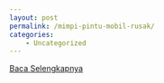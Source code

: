 ```yaml
---
layout: post
permalink: /mimpi-pintu-mobil-rusak/
categories:
    - Uncategorized
---
```


[Baca Selengkapnya](/10)